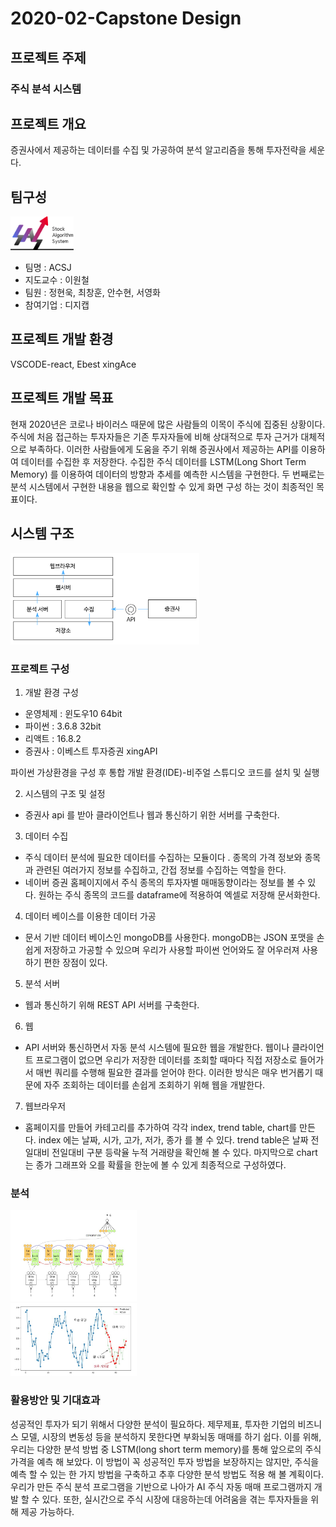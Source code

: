   # 2020-02-Capstone Design
  
  
## __프로젝트 주제__ 
### __주식 분석 시스템__



## __프로젝트 개요__ 
증권사에서 제공하는 데이터를 수집 및 가공하여 분석 알고리즘을 통해 투자전략을 세운다.

## __팀구성__

<img src="./images/캡스톤 로고.png" width ="20%">
</br>

- 팀명 : ACSJ
- 지도교수 : 이원철
- 팀원 : 정현욱, 최창훈, 안수현, 서영화 
- 참여기업 : 디지캡

## __프로젝트 개발 환경__
VSCODE-react, Ebest xingAce

## __프로젝트 개발 목표__
현재 2020년은 코로나 바이러스 때문에 많은 사람들의 이목이 주식에 집중된 상황이다. 주식에 처음 접근하는 투자자들은 기존 투자자들에 비해 상대적으로 투자 근거가 대체적으로 부족하다. 이러한 사람들에게 도움을 주기 위해 증권사에서 제공하는 API를 이용하여 데이터를 수집한 후 저장한다. 수집한 주식 데이터를 LSTM(Long Short Term Memory) 를 이용하여 데이터의 방향과 추세를 예측한 시스템을 구현한다. 두 번째로는 분석 시스템에서 구현한 내용을 웹으로 확인할 수 있게 화면 구성 하는 것이 최종적인 목표이다.   


## __시스템 구조__

<img src="./images/주식트레이딩1.png" width="60%">

</br>

### __프로젝트 구성__

1. 개발 환경 구성
  - 운영체제 : 윈도우10 64bit
  - 파이썬 : 3.6.8 32bit
  - 리액트 : 16.8.2
  - 증권사 : 이베스트 투자증권 xingAPI
  
  파이썬 가상환경을 구성 후 통합 개발 환경(IDE)-비주얼 스튜디오 코드를 설치 및 실행
  
2. 시스템의 구조 및 설정
 - 증권사 api 를 받아 클라이언트나 웹과 통신하기 위한 서버를 구축한다. 
  
3. 데이터 수집
 -  주식 데이터 분석에 필요한 데이터를 수집하는 모듈이다 . 종목의 가격 정보와 종목과 관련된 여러가지 정보를 수집하고, 간접 정보를 수집하는 역할을 한다. 
 -  네이버 증권 홈페이지에서 주식 종목의 투자자별 매매동향이라는 정보를 볼 수 있다. 원하는 주식 종목의 코드를 dataframe에 적용하여 엑셀로 저장해 문서화한다. 
  
4. 데이터 베이스를 이용한 데이터 가공
 - 문서 기반 데이터 베이스인 mongoDB를 사용한다. mongoDB는 JSON 포맷을 손쉽게 저장하고 가공할 수 있으며 우리가 사용할 파이썬 언어와도 잘 어우러져 사용하기 편한 장점이 있다. 
  
5. 분석 서버
- 웹과 통신하기 위해 REST API 서버를 구축한다. 
  
6. 웹 
- API 서버와 통신하면서 자동 분석 시스템에 필요한 웹을 개발한다. 웹이나 클라이언트 프로그램이 없으면 우리가 저장한 데이터를 조회할 때마다 직접 저장소로 들어가서 매번 쿼리를 수행해 필요한 결과를 얻어야 한다. 이러한 방식은 매우 번거롭기 때문에 자주 조회하는 데이터를 손쉽게 조회하기 위해 웹을 개발한다. 

7. 웹브라우저 
- 홈페이지를 만들어 카테고리를 추가하여 각각 index, trend table, chart를 만든다. index 에는 날짜, 시가, 고가, 저가, 종가 를 볼 수 있다. trend table은 날짜 전일대비 전일대비 구분 등락율 누적 거래량을 확인해 볼 수 있다. 마지막으로 chart 는 종가 그래프와 오를 확률을 한눈에 볼 수 있게 최종적으로 구성하였다. 

### __분석__

<img src="./images/LSTM1.jpeg" width="40%">

</br>

<img src="./images/LSTM2.jpeg" width = "40%">

</br>

### __활용방안 및 기대효과__

성공적인 투자가 되기 위해서 다양한 분석이 필요하다. 제무제표, 투자한 기업의 비즈니스 모델, 시장의 변동성 등을 분석하지 못한다면 부화뇌동 매매를 하기 쉽다. 
이를 위해, 우리는 다양한 분석 방법 중 LSTM(long short term memory)를 통해 앞으로의 주식 가격을 예측 해 보았다. 
이 방법이 꼭 성공적인 투자 방법을 보장하지는 않지만, 주식을 예측 할 수 있는 한 가지 방법을 구축하고 추후 다양한 분석 방법도 적용 해 볼 계획이다. 
우리가 만든 주식 분석 프로그램을 기반으로 나아가 AI 주식 자동 매매 프로그램까지 개발 할 수 있다. 또한, 실시간으로 주식 시장에 대응하는데 어려움을 겪는 투자자들을 위해 제공 가능하다. 
